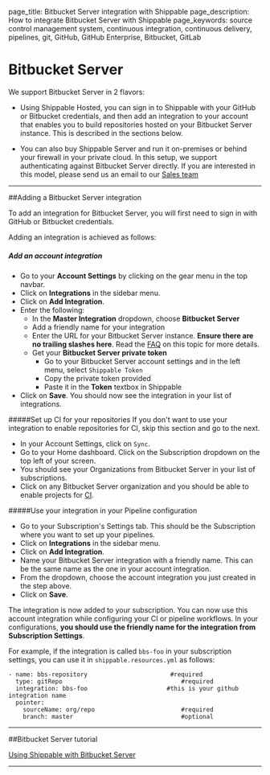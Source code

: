 page_title: Bitbucket Server integration with Shippable
page_description: How to integrate Bitbucket Server with Shippable
page_keywords: source control management system, continuous integration, continuous delivery, pipelines, git, GitHub, GitHub Enterprise, Bitbucket, GitLab

# Bitbucket Server

We support Bitbucket Server in 2 flavors:

* Using Shippable Hosted, you can sign in to Shippable with your GitHub or Bitbucket credentials, and then add an integration to your account that enables you to build repositories hosted on your Bitbucket Server instance. This is described in the sections below.

* You can also buy Shippable Server and run it on-premises or behind your firewall in your private cloud. In this setup, we support authenticating against Bitbucket Server directly. If you are interested in this model, please send us an email to our [Sales team](mailto:sales@shippable.com)

---

##Adding a Bitbucket Server integration

To add an integration for Bitbucket Server, you will first need to sign in with GitHub or Bitbucket credentials.

Adding an integration is achieved as follows:

##### Add an account integration

* Go to your **Account Settings** by clicking on the gear menu in the top navbar.
* Click on **Integrations** in the sidebar menu.
* Click on **Add Integration**.
* Enter the following:
	* In the **Master Integration** dropdown, choose **Bitbucket Server** 
	* Add a friendly name for your integration
	* Enter the URL for your Bitbucket Server instance. **Ensure there are no trailing slashes here**. Read the [FAQ](../../ci/faq/#i-cannot-start-a-manual-build-for-my-bitbucket-project-why-is-it-not-working) on this topic for more details.
	* Get your **Bitbucket Server private token** 
		* Go to your Bitbucket Server account settings and in the left menu, select
    `Shippable Token`
    	* Copy the private token provided
		* Paste it in the **Token** textbox in Shippable
* Click on **Save**. You should now see the integration in your list of integrations.

#####Set up CI for your repositories 
If you don't want to use your integration to enable repositories for CI, skip this section and go to the next. 

* In your Account Settings, click on `Sync`.
* Go to your Home dashboard. Click on the Subscription dropdown on the top left of your screen.
* You should see your Organizations from Bitbucket Server in your list of subscriptions.
* Click on any Bitbucket Server organization and you should be able to enable projects for [CI](../../ci/overview/).

#####Use your integration in your Pipeline configuration 

* Go to your Subscription's Settings tab. This should be the Subscription where you want to set up your pipelines.
* Click on **Integrations** in the sidebar menu.
* Click on **Add Integration**.
* Name your Bitbucket Server integration with a friendly name. This can be the same name as the one in your account integration.
* From the dropdown, choose the account integration you just created in the step above.
* Click on **Save**.

The integration is now added to your subscription. You can now use this account integration while configuring your CI or pipeline workflows. In your configurations, **you should use the friendly name for the integration from Subscription Settings**.

For example, if the integration is called `bbs-foo` in your subscription settings, you can use it in `shippable.resources.yml` as follows:

```
- name: bbs-repository                     	 #required
  type: gitRepo                             	#required
  integration: bbs-foo                     	#this is your github integration name
  pointer:
    sourceName: org/repo                  		#required
    branch: master                          	#optional
```
 
---


##Bitbucket Server tutorial

[Using Shippable with Bitbucket Server](/tutorials/ci/integrations/scm/usingBitbucketServer/)

---

